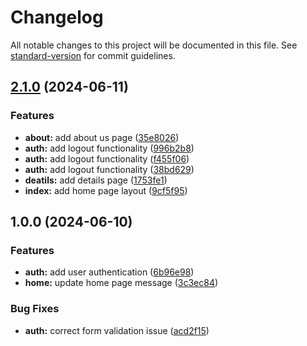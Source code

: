 # Changelog

All notable changes to this project will be documented in this file. See [standard-version](https://github.com/conventional-changelog/standard-version) for commit guidelines.

## [2.1.0](https://github.com/gokul-pathak/Conventional_Commits_Practice/compare/v1.0.0...v2.1.0) (2024-06-11)


### Features

* **about:** add about us page ([35e8026](https://github.com/gokul-pathak/Conventional_Commits_Practice/commit/35e80262d486e3fe3a5ea65c55fad485d0f98144))
* **auth:** add logout functionality ([996b2b8](https://github.com/gokul-pathak/Conventional_Commits_Practice/commit/996b2b88e504172921f3e35b4932d7853426326e))
* **auth:** add logout functionality ([f455f06](https://github.com/gokul-pathak/Conventional_Commits_Practice/commit/f455f06071d981499e9d5ef00a04ef4e87bedd73))
* **auth:** add logout functionality ([38bd629](https://github.com/gokul-pathak/Conventional_Commits_Practice/commit/38bd629f7589991ef80c7a686ca318a8a863976c))
* **deatils:** add details page ([1753fe1](https://github.com/gokul-pathak/Conventional_Commits_Practice/commit/1753fe1d3cde6d4e203bb779eac4b98bcd4c6353))
* **index:** add home page layout ([9cf5f95](https://github.com/gokul-pathak/Conventional_Commits_Practice/commit/9cf5f955194219aaca7ae9f928ef78cca3861332))

## 1.0.0 (2024-06-10)


### Features

* **auth:** add user authentication ([6b96e98](https://github.com/gokul-pathak/Conventional_Commits_Practice/commit/6b96e98301d39bf7000a0ba7e4694eec468dfe4b))
* **home:** update home page message ([3c3ec84](https://github.com/gokul-pathak/Conventional_Commits_Practice/commit/3c3ec848b45ba64e750b394997800e1ea3794ed3))


### Bug Fixes

* **auth:** correct form validation issue ([acd2f15](https://github.com/gokul-pathak/Conventional_Commits_Practice/commit/acd2f15b5686f61025dfeace5bfeb4b6e5e4f625))
